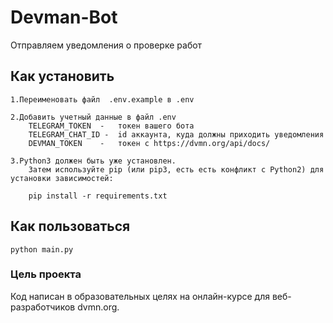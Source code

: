 # Devman-Bot
Отправляем уведомления о проверке работ 

## Как установить
    
    1.Переименовать файл  .env.example в .env
    
    2.Добавить учетный данные в файл .env 
        TELEGRAM_TOKEN  -   токен вашего бота
        TELEGRAM_CHAT_ID -  id аккаунта, куда должны приходить уведомления
        DEVMAN_TOKEN    -   токен с https://dvmn.org/api/docs/
    
    3.Python3 должен быть уже установлен. 
        Затем используйте pip (или pip3, есть есть конфликт с Python2) для установки зависимостей:
   
        pip install -r requirements.txt
    
## Как пользоваться

    python main.py


### Цель проекта
Код написан в образовательных целях на онлайн-курсе для веб-разработчиков dvmn.org.
